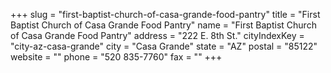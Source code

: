 +++
slug = "first-baptist-church-of-casa-grande-food-pantry"
title = "First Baptist Church of Casa Grande Food Pantry"
name = "First Baptist Church of Casa Grande Food Pantry"
address = "222 E. 8th St."
cityIndexKey = "city-az-casa-grande"
city = "Casa Grande"
state = "AZ"
postal = "85122"
website = ""
phone = "520 835-7760"
fax = ""
+++
